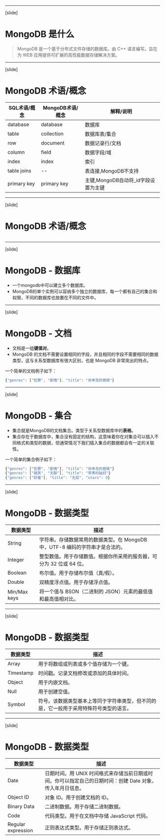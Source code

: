 -------------------------------------------------
[slide]
# MongoDB 是什么

> MongoDB 是一个基于分布式文件存储的数据库。由 C++ 语言编写。旨在为 WEB 应用提供可扩展的高性能数据存储解决方案。

-------------------------------------------------
[slide]
# MongoDB 术语/概念

| SQL术语/概念 | MongoDB术语/概念 | 解释/说明 |
| ---- | ---- | ---- |
| database | database | 数据库 |
| table | collection | 数据库表/集合 |
| row | document | 数据记录行/文档 |
| column | field | 数据字段/域 |
| index | index | 索引 |
| table joins | -- | 表连接,MongoDB不支持 |
| primary key | primary key | 主键,MongoDB自动将_id字段设置为主键 |

-------------------------------------------------
[slide]
# MongoDB 术语/概念

<img src="/img/pic8.jpg" alt="">

-------------------------------------------------
[slide]
# MongoDB - 数据库

- 一个mongodb中可以建立多个数据库。
- MongoDB的单个实例可以容纳多个独立的数据库，每一个都有自己的集合和权限，不同的数据库也放置在不同的文件中。

-------------------------------------------------
[slide]
# MongoDB - 文档

- 文档是一组**键值对**。
- MongoDB 的文档不需要设置相同的字段，并且相同的字段不需要相同的数据类型，这与关系型数据库有很大区别，也是 MongoDB 非常突出的特点。

一个简单的文档例子如下：

```js
{"genres": ["犯罪", "剧情"], "title": "肖申克的救赎"}
```

-------------------------------------------------
[slide]
# MongoDB - 集合

- 集合就是MongoDB的文档集合。类型于关系型数据库中的**表格**。
- 集合存在于数据库中，集合没有固定的结构，这意味着你在对集合可以插入不同格式和类型的数据，但通常情况下我们插入集合的数据都会有一定的关联性。

一个简单的集合例子如下：

```js
{"genres": ["犯罪", "剧情"], "title": "肖申克的救赎"}
{"genres": ["搞笑", "无聊"], "title": "李茶的姑妈"}
{"genres": ["好看"], "title": "无双", "stars": 9}
```

-------------------------------------------------
[slide]
# MongoDB - 数据类型

| 数据类型 | 描述 |
| ------- | ---- |
| String	| 字符串。存储数据常用的数据类型。在 MongoDB 中，UTF-8 编码的字符串才是合法的。 |
| Integer	| 整型数值。用于存储数值。根据你所采用的服务器，可分为 32 位或 64 位。 |
| Boolean	| 布尔值。用于存储布尔值（真/假）。 |
| Double	| 双精度浮点值。用于存储浮点值。 |
| Min/Max keys	| 将一个值与 BSON（二进制的 JSON）元素的最低值和最高值相对比。 |

-------------------------------------------------
[slide]
# MongoDB - 数据类型

| 数据类型 | 描述 |
| ------- | ---- |
| Array	| 用于将数组或列表或多个值存储为一个键。 |
| Timestamp	| 时间戳。记录文档修改或添加的具体时间。 |
| Object	| 用于内嵌文档。 |
| Null	| 用于创建空值。 |
| Symbol	| 符号。该数据类型基本上等同于字符串类型，但不同的是，它一般用于采用特殊符号类型的语言。 |

-------------------------------------------------
[slide]
# MongoDB - 数据类型

| 数据类型 | 描述 |
| ------- | ---- |
| Date	| 日期时间。用 UNIX 时间格式来存储当前日期或时间。你可以指定自己的日期时间：创建 Date 对象，传入年月日信息。|
| Object ID	| 对象 ID。用于创建文档的 ID。 |
| Binary Data	| 二进制数据。用于存储二进制数据。 |
| Code	| 代码类型。用于在文档中存储 JavaScript 代码。 |
| Regular expression	| 正则表达式类型。用于存储正则表达式。 |
